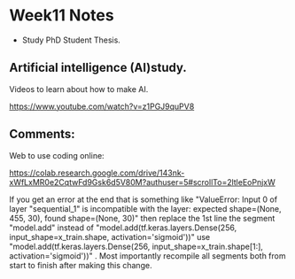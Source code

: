 # Week11 Notes

- Study PhD Student Thesis.

## Artificial intelligence (AI)study.

Videos to learn about how to make AI.

https://www.youtube.com/watch?v=z1PGJ9quPV8


## Comments:

Web to use coding online:

https://colab.research.google.com/drive/143nk-xWfLxMR0e2CqtwFd9Gsk6d5V80M?authuser=5#scrollTo=2ltleEoPnjxW

If you get an error at the end that is something like 
"ValueError: Input 0 of layer "sequential_1" is incompatible with 
the layer: expected shape=(None, 455, 30), found shape=(None, 30)" 
then replace the 1st line the segment "model.add" instead of 
"model.add(tf.keras.layers.Dense(256, input_shape=x_train.shape, activation='sigmoid'))" 
use "model.add(tf.keras.layers.Dense(256, input_shape=x_train.shape[1:], activation='sigmoid'))"
. Most importantly recompile all segments both from start to finish after making this change.


